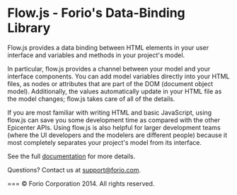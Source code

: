 # Flow.js - Forio's Data-Binding Library


Flow.js provides a data binding between HTML elements in your user interface and variables and methods in your project's model.

In particular, flow.js provides a channel between your model and your interface components. You can add model variables directly into your HTML files, as nodes or attributes that are part of the DOM (document object model). Additionally, the values automatically update in your HTML file as the model changes; flow.js takes care of all of the details.

If you are most familiar with writing HTML and basic JavaScript, using flow.js can save you some development time as compared with the other Epicenter APIs. Using flow.js is also helpful for larger development teams (where the UI developers and the modelers are different people) because it most completely separates your project's model from its interface.

See the full [documentation](https://forio.com/epicenter/docs/public/data_binding_flow_js/) for more details.

Questions?  Contact us at support@forio.com.

===
&copy; Forio Corporation 2014.  All rights reserved.
